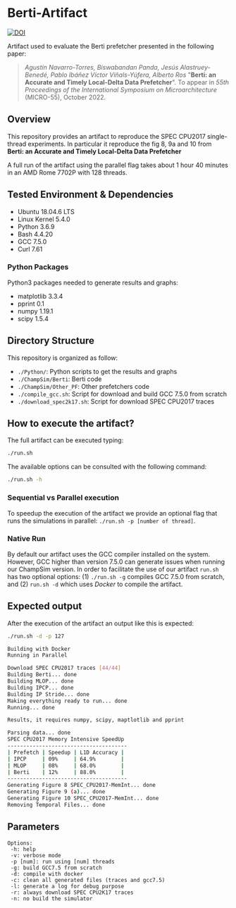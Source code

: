 # Berti-Artifact

[![DOI](https://zenodo.org/badge/518392799.svg)](https://zenodo.org/badge/latestdoi/518392799)

Artifact used to evaluate the Berti prefetcher presented in the following paper:
>*Agustín Navarro-Torres, Biswabandan Panda, Jesús Alastruey-Benedé, Pablo Ibáñez 
>Víctor Viñals-Yúfera, Alberto Ros*
>"**Berti: an Accurate and Timely Local-Delta Data Prefetcher**".
>To appear in _55th Proceedings of the International Symposium on 
Microarchitecture_ (MICRO-55), October 2022.

## Overview

This repository provides an artifact to reproduce the SPEC CPU2017 single-thread
experiments. In particular it reproduce the fig 8, 9a and 10 from **Berti: an
Accurate and Timely Local-Delta Data Prefetcher**

A full run of the artifact using the parallel flag takes about 1 hour 40 minutes
in an AMD Rome 7702P with 128 threads.

## Tested Environment & Dependencies

- Ubuntu 18.04.6 LTS
- Linux Kernel 5.4.0
- Python 3.6.9
- Bash 4.4.20
- GCC 7.5.0
- Curl 7.61

### Python Packages

Python3 packages needed to generate results and graphs:

- matplotlib 3.3.4
- pprint 0.1
- numpy 1.19.1
- scipy 1.5.4

## Directory Structure

This repository is organized as follow:
- `./Python/`: Python scripts to get the results and graphs
- `./ChampSim/Berti`: Berti code
- `./ChampSim/Other_PF`: Other prefetchers code
- `./compile_gcc.sh`: Script for download and build GCC 7.5.0 from scratch
- `./download_spec2k17.sh`: Script for download SPEC CPU2017 traces

## How to execute the artifact?

The full artifact can be executed typing:

```Bash
./run.sh
```

The available options can be consulted with the following command:

```Bash
./run.sh -h
```

### Sequential vs Parallel execution

To speedup the execution of the artifact we provide an optional flag that runs
the simulations in parallel: `./run.sh -p [number of thread]`.

### Native Run

By default our artifact uses the GCC compiler installed on the system. However,
GCC higher than version 7.5.0 can generate issues when running our ChampSim
version. In order to facilitate the use of our artifact `run.sh` has two
optional options: (1) `./run.sh -g` compiles GCC 7.5.0 from scratch, and (2)
`run.sh -d` which uses *Docker* to compile the artifact.

## Expected output 

After the execution of the artifact an output like this is expected:

```Bash
./run.sh -d -p 127                                                                                                        

Building with Docker
Running in Parallel

Download SPEC CPU2017 traces [44/44]
Building Berti... done
Building MLOP... done
Building IPCP... done
Building IP Stride... done
Making everything ready to run... done
Running... done

Results, it requires numpy, scipy, maptlotlib and pprint

Parsing data... done
SPEC CPU2017 Memory Intensive SpeedUp
--------------------------------------
| Prefetch | Speedup | L1D Accuracy |
| IPCP     | 09%     | 64.9%        |
| MLOP     | 08%     | 68.0%        |
| Berti    | 12%     | 88.0%        |
--------------------------------------
Generating Figure 8 SPEC_CPU2017-MemInt... done
Generating Figure 9 (a)... done
Generating Figure 10 SPEC_CPU2017-MemInt... done
Removing Temporal Files... done
```

## Parameters

```
Options: 
 -h: help
 -v: verbose mode
 -p [num]: run using [num] threads
 -g: build GCC7.5 from scratch
 -d: compile with docker
 -c: clean all generated files (traces and gcc7.5)
 -l: generate a log for debug purpose
 -r: always download SPEC CPU2K17 traces
 -n: no build the simulator
```
